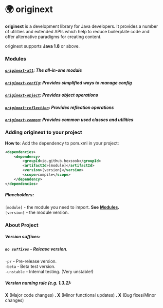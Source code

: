 # 🌍 originext
**originext** is a development library for Java developers. It provides a number of utilities and extended APIs
which help to reduce boilerplate code and offer alternative paradigms for creating content.

originext supports **Java 1.8** or above.

### Modules
##### [`originext-all`](https://github.com/Hexsook/originext/tree/master/all): The all-in-one module
##### [`originext-config`](https://github.com/Hexsook/originext/tree/master/config): Provides simplified ways to manage config
##### [`originext-object`](https://github.com/Hexsook/originext/tree/master/object): Provides object operations
##### [`originext-reflection`](https://github.com/Hexsook/originext/tree/master/reflection): Provides reflection operations
##### [`originext-common`](https://github.com/Hexsook/originext/tree/master/common): Provides common used classes and utilities

### Adding originext to your project
**How to**: Add the dependency to pom.xml in your project:
```xml
<dependencies>
    <dependency>
        <groupId>io.github.hexsook</groupId>
        <artifactId>[module]</artifactId>
        <version>[version]</version>
        <scope>compile</scope>
    </dependency>
</dependencies>
```
##### Placeholders:
`[module]` - the module you need to import. **See [Modules](#modules).** <br>
`[version]` - the module version.

### About Project
##### Version suffixes:
##### `no suffixes` - **Release version.**

`-pr` - Pre-release version. <br>
`-beta` - Beta test version. <br>
`-unstable` - Internal testing. (Very unstable!) <br>

##### Version naming rule (e.g. 1.3.2):
**X** (Major code changes) **. X** (Minor functional updates) **. X** (Bug fixes/Minor changes)